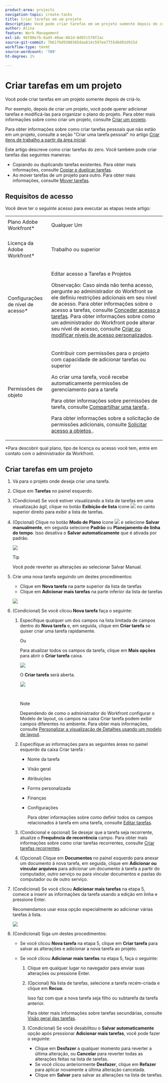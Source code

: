 ```yaml
---
product-area: projects
navigation-topic: create-tasks
title: Criar tarefas em um projeto
description: Você pode criar tarefas em um projeto somente depois de criá-lo.
author: Alina
feature: Work Management
exl-id: 96f80e7b-6ad5-40ae-861d-8d97c570f2ac
source-git-commit: 7b61f6d9380365daa614c597ee7755d6d01d915d
workflow-type: tm+mt
source-wordcount: '789'
ht-degree: 1%

---
```


# Criar tarefas em um projeto

Você pode criar tarefas em um projeto somente depois de criá-lo.

Por exemplo, depois de criar um projeto, você pode querer adicionar tarefas e modificá-las para organizar o plano do projeto. Para obter mais informações sobre como criar um projeto, consulte [Criar um projeto](../../../manage-work/projects/create-projects/create-project.md).

Para obter informações sobre como criar tarefas pessoais que não estão em um projeto, consulte a seção &quot;Criar uma tarefa pessoal&quot; no artigo [Criar itens de trabalho a partir da área inicial](../../../workfront-basics/using-home/using-the-home-area/create-work-items-in-home.md).

Este artigo descreve como criar tarefas do zero. Você também pode criar tarefas das seguintes maneiras:

* Copiando ou duplicando tarefas existentes. Para obter mais informações, consulte [Copiar e duplicar tarefas](../../../manage-work/tasks/manage-tasks/copy-and-duplicate-tasks.md).
* Ao mover tarefas de um projeto para outro. Para obter mais informações, consulte [Mover tarefas](../../../manage-work/tasks/manage-tasks/move-tasks.md).

## Requisitos de acesso

<!--drafted for P&P - replace the table:

<table style="table-layout:auto"> 
 <col> 
 <col> 
 <tbody> 
  <tr> 
   <td role="rowheader">Adobe Workfront plan*</td> 
   <td> <p>Any</p> </td> 
  </tr> 
  <tr> 
   <td role="rowheader"> <p role="rowheader">Adobe Workfront license*</p> </td> 
   <td><p>Current license: Standard</p> 
   Or
   <p>Legacy license: Work or higher</p> </td> 
  </tr> 
  <tr> 
   <td role="rowheader">Access level configurations*</td> 
   <td> <p>Edit access to Tasks and Projects</p> <p>Note: If you still don't have access, ask your Workfront administrator if they set additional restrictions in your access level. For information about access to tasks, see <a href="../../../administration-and-setup/add-users/configure-and-grant-access/grant-access-tasks.md" class="MCXref xref">Grant access to tasks</a>. For information on how a Workfront administrator can change your access level, see <a href="../../../administration-and-setup/add-users/configure-and-grant-access/create-modify-access-levels.md" class="MCXref xref">Create or modify custom access levels</a>. </p> </td> 
  </tr> 
  <tr> 
   <td role="rowheader">Object permissions</td> 
   <td> <p>Contribute permissions to the project with ability to Add Tasks or higher</p> <p>When you create a task you automatically receive Manage permissions to the task</p> <p> For information about task permissions, see <a href="../../../workfront-basics/grant-and-request-access-to-objects/share-a-task.md" class="MCXref xref">Share a task </a>. </p> <p>For information on requesting additional permissions, see <a href="../../../workfront-basics/grant-and-request-access-to-objects/request-access.md" class="MCXref xref">Request access to objects </a>.</p> </td> 
  </tr> 
 </tbody> 
</table>
-->
Você deve ter o seguinte acesso para executar as etapas neste artigo:

<table style="table-layout:auto"> 
 <col> 
 <col> 
 <tbody> 
  <tr> 
   <td role="rowheader">Plano Adobe Workfront*</td> 
   <td> <p>Qualquer Um</p> </td> 
  </tr> 
  <tr> 
   <td role="rowheader"> <p role="rowheader">Licença da Adobe Workfront*</p> </td> 
   <td> <p>Trabalho ou superior</p> </td> 
  </tr> 
  <tr> 
   <td role="rowheader">Configurações de nível de acesso*</td> 
   <td> <p>Editar acesso a Tarefas e Projetos</p> <p>Observação: Caso ainda não tenha acesso, pergunte ao administrador do Workfront se ele definiu restrições adicionais em seu nível de acesso. Para obter informações sobre o acesso a tarefas, consulte <a href="../../../administration-and-setup/add-users/configure-and-grant-access/grant-access-tasks.md" class="MCXref xref">Conceder acesso a tarefas</a>. Para obter informações sobre como um administrador do Workfront pode alterar seu nível de acesso, consulte <a href="../../../administration-and-setup/add-users/configure-and-grant-access/create-modify-access-levels.md" class="MCXref xref">Criar ou modificar níveis de acesso personalizados</a>. </p> </td> 
  </tr> 
  <tr> 
   <td role="rowheader">Permissões de objeto</td> 
   <td> <p>Contribuir com permissões para o projeto com capacidade de adicionar tarefas ou superior</p> <p>Ao criar uma tarefa, você recebe automaticamente permissões de gerenciamento para a tarefa</p> <p> Para obter informações sobre permissões de tarefa, consulte <a href="../../../workfront-basics/grant-and-request-access-to-objects/share-a-task.md" class="MCXref xref">Compartilhar uma tarefa </a>. </p> <p>Para obter informações sobre a solicitação de permissões adicionais, consulte <a href="../../../workfront-basics/grant-and-request-access-to-objects/request-access.md" class="MCXref xref">Solicitar acesso a objetos </a>.</p> </td> 
  </tr> 
 </tbody> 
</table>

&#42;Para descobrir qual plano, tipo de licença ou acesso você tem, entre em contato com o administrador da Workfront.

## Criar tarefas em um projeto

1. Vá para o projeto onde deseja criar uma tarefa.
1. Clique em **Tarefas** no painel esquerdo.
1. (Condicional) Se você estiver visualizando a lista de tarefas em uma visualização ágil, clique no botão **Exibição de lista** ícone ![](assets/list-view-in-agile-view-for-tasks.png) no canto superior direito para exibir a lista de tarefas.
1. (Opcional) Clique no botão **Modo de Plano** ícone ![](assets/nwe-plan-mode-icon-task-list.png) e selecione **Salvar manualmente**, em seguida selecione **Padrão** ou **Planejamento de linha do tempo**. Isso desativa o **Salvar automaticamente** que é ativada por padrão.

   ![](assets/nwe-autosave-off-manual-highlighted-350x58.png)

   >[!TIP]
   >
   >Você pode reverter as alterações ao selecionar Salvar Manual.

1. Crie uma nova tarefa seguindo um destes procedimentos:

   * Clique em **Nova tarefa** na parte superior da lista de tarefas
   * Clique em **Adicionar mais tarefas** na parte inferior da lista de tarefas

   ![](assets/qs-new-task-or-add-task-buttons-in-list-highlighted-350x242.png)

1. (Condicional) Se você clicou **Nova tarefa** faça o seguinte:

   1. Especifique qualquer um dos campos na lista limitada de campos dentro do **Nova tarefa** e, em seguida, clique em **Criar tarefa** se quiser criar uma tarefa rapidamente.

      Ou

      Para atualizar todos os campos da tarefa, clique em **Mais opções** para abrir o **Criar tarefa** caixa.

      ![](assets/nwe-create-task-small-screen-350x272.png)

      O **Criar tarefa** será aberta.

      ![](assets/create-task-larger-box-nwe-350x244.png)

       

      >[!NOTE]
      >
      >Dependendo de como o administrador do Workfront configurar o Modelo de layout, os campos na caixa Criar tarefa podem exibir campos diferentes no ambiente. Para obter mais informações, consulte [Personalizar a visualização de Detalhes usando um modelo de layout](../../../administration-and-setup/customize-workfront/use-layout-templates/customize-details-view-layout-template.md).

   1. Especifique as informações para as seguintes áreas no painel esquerdo da caixa Criar tarefa :

      * Nome da tarefa
      * Visão geral
      * Atribuições
      * Forms personalizada
      * Finanças
      * Configurações

         Para obter informações sobre como definir todos os campos relacionados à tarefa em uma tarefa, consulte [Editar tarefas](../../../manage-work/tasks/manage-tasks/edit-tasks.md).
   1. (Condicional e opcional) Se desejar que a tarefa seja recorrente, atualize o **Frequência de recorrência** campo. Para obter mais informações sobre como criar tarefas recorrentes, consulte [Criar tarefas recorrentes](../../../manage-work/tasks/create-tasks/create-recurring-tasks.md).
   1. (Opcional) Clique em **Documentos** no painel esquerdo para anexar um documento à nova tarefa, em seguida, clique em **Adicionar ou vincular arquivos** para adicionar um documento à tarefa a partir do computador, outro serviço ou para vincular documentos e pastas do computador ou de outro serviço.


1. (Condicional) Se você clicou **Adicionar mais tarefas** na etapa 5, comece a inserir as informações da tarefa usando a edição em linha e pressione Enter.

   <!--
   <p data-mc-conditions="QuicksilverOrClassic.Draft mode">(NOTE: ensure this stays accurate)</p>
   -->

   Recomendamos usar essa opção especialmente ao adicionar várias tarefas à lista.

   ![](assets/ctp4-350x26.png)

1. (Condicional) Siga um destes procedimentos:

   * Se você clicou **Nova tarefa** na etapa 5, clique em **Criar tarefa** para salvar as alterações e adicionar a nova tarefa ao projeto.

      <!--   
     <p data-mc-conditions="QuicksilverOrClassic.Draft mode">(NOTE: is this step still right?)</p>   
     -->

   * Se você clicou **Adicionar mais tarefas** na etapa 5, faça o seguinte:

      <!--   
     <p data-mc-conditions="QuicksilverOrClassic.Draft mode">(NOTE: is this step still right?) </p>   
     -->

      1. Clique em qualquer lugar no navegador para enviar suas alterações ou pressione Enter.
      1. (Opcional) Na lista de tarefas, selecione a tarefa recém-criada e clique em **Recuo**.

         Isso faz com que a nova tarefa seja filho ou subtarefa da tarefa anterior.

         Para obter mais informações sobre tarefas secundárias, consulte [Visão geral das tarefas](../../../manage-work/tasks/task-information/tasks-overview.md).

      1. (Condicional) Se você desabilitou o **Salvar automaticamente** opção após pressionar **Adicionar mais tarefas**, você pode fazer o seguinte:

         * Clique em **Desfazer** a qualquer momento para reverter a última alteração, ou **Cancelar** para reverter todas as alterações feitas na lista de tarefas.
         * Se você clicou anteriormente **Desfazer**, clique em **Refazer** para aplicar novamente a última alteração cancelada.
         * Clique em **Salvar** para salvar as alterações na lista de tarefas.
